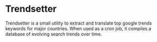 # Trendsetter

Trendsetter is a small utility to extract and translate top google trends keywords for major countries. When used as a cron job, it compiles a database of evolving search trends over time.
